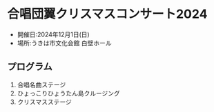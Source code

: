 # 合唱団翼クリスマスコンサート2024
* 開催日:2024年12月1日(日)
* 場所:うきは市文化会館 白壁ホール
## プログラム
1. 合唱名曲ステージ
2. ひょっこりひょうたん島クルージング
3. クリスマスステージ